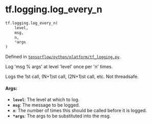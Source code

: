 <div itemscope itemtype="http://developers.google.com/ReferenceObject">
<meta itemprop="name" content="tf.logging.log_every_n" />
</div>

# tf.logging.log_every_n

``` python
tf.logging.log_every_n(
    level,
    msg,
    n,
    *args
)
```



Defined in [`tensorflow/python/platform/tf_logging.py`](https://www.tensorflow.org/code/tensorflow/python/platform/tf_logging.py).

Log 'msg % args' at level 'level' once per 'n' times.

Logs the 1st call, (N+1)st call, (2N+1)st call,  etc.
Not threadsafe.

#### Args:

* <b>`level`</b>: The level at which to log.
* <b>`msg`</b>: The message to be logged.
* <b>`n`</b>: The number of times this should be called before it is logged.
* <b>`*args`</b>: The args to be substituted into the msg.